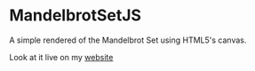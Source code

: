 # MandelbrotSetJS


A simple rendered of the Mandelbrot Set using HTML5's canvas.

Look at it live on my [website](https://vpineda.me/projects/mandelbrot)
